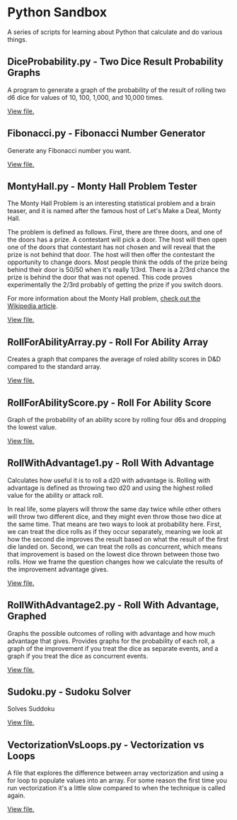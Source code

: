 # Python Sandbox

A series of scripts for learning about Python that calculate and do various things.

## DiceProbability.py - Two Dice Result Probability Graphs

A program to generate a graph of the probability of the result of rolling two d6 dice for values of 10, 100, 1,000, and 10,000 times.

[View file.](https://github.com/ICodeForCoffee/PythonSandbox/blob/main/DiceProbability.py)

## Fibonacci.py - Fibonacci Number Generator

Generate any Fibonacci number you want.

[View file.](https://github.com/ICodeForCoffee/PythonSandbox/blob/main/Fibonacci.py)

## MontyHall.py - Monty Hall Problem Tester

The Monty Hall Problem is an interesting statistical problem and a brain teaser, and it is named after the famous host of Let's Make a Deal, Monty Hall. 

The problem is defined as follows. First, there are three doors, and one of the doors has a prize. A contestant will pick a door. The host will then open one of the doors that contestant has not chosen and will reveal that the prize is not behind that door. The host will then offer the contestant the opportunity to change doors. Most people think the odds of the prize being behind their door is 50/50 when it's really 1/3rd. There is a 2/3rd chance the prize is behind the door that was not opened. This code proves experimentally the 2/3rd probably of getting the prize if you switch doors.

For more information about the Monty Hall problem, [check out the Wikipedia article](https://en.wikipedia.org/wiki/Monty_Hall_problem).

[View file.](https://github.com/ICodeForCoffee/PythonSandbox/blob/main/MontyHall.py)

## RollForAbilityArray.py - Roll For Ability Array

Creates a graph that compares the average of roled ability scores in D&D compared to the standard array.

[View file.](https://github.com/ICodeForCoffee/PythonSandbox/blob/main/RollForAbilityArray.py)

## RollForAbilityScore.py - Roll For Ability Score

Graph of the probability of an ability score by rolling four d6s and dropping the lowest value.

[View file.](https://github.com/ICodeForCoffee/PythonSandbox/blob/main/RollForAbilityScore.py)

## RollWithAdvantage1.py - Roll With Advantage

Calculates how useful it is to roll a d20 with advantage is. Rolling with advantage is defined as throwing two d20 and using the highest rolled value for the ability or attack roll.

In real life, some players will throw the same day twice while other others will throw two different dice, and they might even throw those two dice at the same time. That means are two ways to look at probability here. First, we can treat the dice rolls as if they occur separately, meaning we look at how the second die improves the result based on what the result of the first die landed on. Second, we can treat the rolls as concurrent, which means that improvement is based on the lowest dice thrown between those two rolls. How we frame the question changes how we calculate the results of the improvement advantage gives.

[View file.](https://github.com/ICodeForCoffee/PythonSandbox/blob/main/RollWithAdvantage1.py)

## RollWithAdvantage2.py - Roll With Advantage, Graphed

Graphs the possible outcomes of rolling with advantage and how much advantage that gives. Provides graphs for the probability of each roll, a graph of the improvement if you treat the dice as separate events, and a graph if you treat the dice as concurrent events.

[View file.](https://github.com/ICodeForCoffee/PythonSandbox/blob/main/RollWithAdvantage2.py)

## Sudoku.py - Sudoku Solver

Solves Suddoku

[View file.](https://github.com/ICodeForCoffee/PythonSandbox/blob/main/Sudoku.py)


## VectorizationVsLoops.py - Vectorization vs Loops

A file that explores the difference between array vectorization and using a for loop to populate values into an array. For some reason the first time you run vectorization it's a little slow compared to when the technique is called again.

[View file.](https://github.com/ICodeForCoffee/PythonSandbox/blob/main/VectorizationVsLoops.py)
